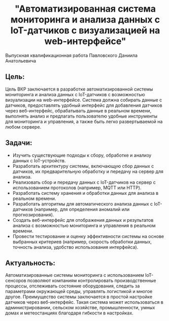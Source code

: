 <h1 align="center">"Автоматизированная система мониторинга и анализа данных с IoT-датчиков с визуализацией на web-интерфейсе"</h1>

Выпускная квалификационная работа Павловского Даниила Анатольевича

## Цель:
Цель ВКР заключается в разработке автоматизированной системы мониторинга и анализа данных с IoT-датчиков с возможностью визуализации на web-интерфейсе. Система должна собирать данные с датчиков, предоставлять удобный интерфейс для добавления датчиков через веб-интерфейс, обрабатывать данные в реальном времени, выполнять анализ и предлагать пользователю удобные инструменты для мониторинга и управления, а также быть легко развертываемой на любом сервере.

## Задачи:
- Изучить существующие подходы к сбору, обработке и анализу данных с IoT-устройств.
- Разработать архитектуру системы, включающую сбор данных с датчиков, их предварительную обработку и передачу на сервер для анализа.
- Реализовать сбор и передачу данных с IoT-датчиков на сервер с использованием протоколов (например, MQTT или HTTP).
- Разработать систему хранения и обработки данных для анализа в реальном времени.
- Разработать алгоритмы для автоматического анализа данных с IoT-датчиков (например, для определения аномалий или прогнозирования).
- Создать веб-интерфейс для отображения данных и результатов анализа с возможностью мониторинга и управления в реальном времени.
- Провести тестирование и оценку эффективности системы на основе выбранных критериев (например, скорость обработки данных, точность анализа, удобство использования интерфейса).

## Актуальность:
Автоматизированные системы мониторинга с использованием IoT-сенсоров позволяют компаниям контролировать производственные процессы, отслеживать состояние оборудования, следить за параметрами окружающей среды, управлять логистикой и многое другое. Преимущество системы заключается в простой настройке датчиков через веб-интерфейс. Такая система может использоваться в администрировании, сельском хозяйстве, промышленности, умных домах и метеостанциях благодаря гибкости в настройках.
